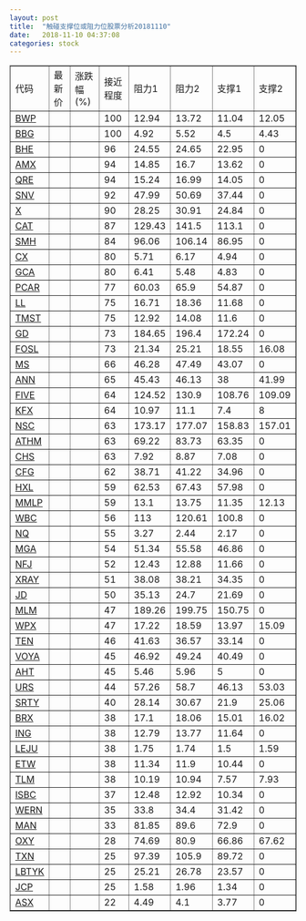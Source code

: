 ```yaml
---
layout: post
title:  "触碰支撑位或阻力位股票分析20181110"
date:   2018-11-10 04:37:08
categories: stock
---
```

<script type="text/javascript">
var stockList = []
stockList.push('gb_bwp');
stockList.push('gb_bbg');
stockList.push('gb_bhe');
stockList.push('gb_amx');
stockList.push('gb_qre');
stockList.push('gb_snv');
stockList.push('gb_x');
stockList.push('gb_cat');
stockList.push('gb_smh');
stockList.push('gb_cx');
stockList.push('gb_gca');
stockList.push('gb_pcar');
stockList.push('gb_ll');
stockList.push('gb_tmst');
stockList.push('gb_gd');
stockList.push('gb_fosl');
stockList.push('gb_ms');
stockList.push('gb_ann');
stockList.push('gb_five');
stockList.push('gb_kfx');
stockList.push('gb_nsc');
stockList.push('gb_athm');
stockList.push('gb_chs');
stockList.push('gb_cfg');
stockList.push('gb_hxl');
stockList.push('gb_mmlp');
stockList.push('gb_wbc');
stockList.push('gb_nq');
stockList.push('gb_mga');
stockList.push('gb_nfj');
stockList.push('gb_xray');
stockList.push('gb_jd');
stockList.push('gb_mlm');
stockList.push('gb_wpx');
stockList.push('gb_ten');
stockList.push('gb_voya');
stockList.push('gb_aht');
stockList.push('gb_urs');
stockList.push('gb_srty');
stockList.push('gb_brx');
stockList.push('gb_ing');
stockList.push('gb_leju');
stockList.push('gb_etw');
stockList.push('gb_tlm');
stockList.push('gb_isbc');
stockList.push('gb_wern');
stockList.push('gb_man');
stockList.push('gb_oxy');
stockList.push('gb_txn');
stockList.push('gb_lbtyk');
stockList.push('gb_jcp');
stockList.push('gb_asx');
</script>
<table border="1">
 <tr>
 <td>代码</td>
 <td>最新价</td>
 <td>涨跌幅(%)</td>
 <td>接近程度</td>
 <td>阻力1</td>
 <td>阻力2</td>
 <td>支撑1</td>
 <td>支撑2</td>
</tr>
  <tr id="bwp" class="green">
  <td><a href="http://stock.finance.sina.com.cn/usstock/quotes/BWP.html" target="_blank">BWP</a></td><td></td><td></td><td>100</td><td>12.94</td><td>13.72</td><td>11.04</td><td>12.05</td></tr>
  <tr id="bbg" class="red">
  <td><a href="http://stock.finance.sina.com.cn/usstock/quotes/BBG.html" target="_blank">BBG</a></td><td></td><td></td><td>100</td><td>4.92</td><td>5.52</td><td>4.5</td><td>4.43</td></tr>
  <tr id="bhe" class="red">
  <td><a href="http://stock.finance.sina.com.cn/usstock/quotes/BHE.html" target="_blank">BHE</a></td><td></td><td></td><td>96</td><td>24.55</td><td>24.65</td><td>22.95</td><td>0</td></tr>
  <tr id="amx" class="red">
  <td><a href="http://stock.finance.sina.com.cn/usstock/quotes/AMX.html" target="_blank">AMX</a></td><td></td><td></td><td>94</td><td>14.85</td><td>16.7</td><td>13.62</td><td>0</td></tr>
  <tr id="qre" class="red">
  <td><a href="http://stock.finance.sina.com.cn/usstock/quotes/QRE.html" target="_blank">QRE</a></td><td></td><td></td><td>94</td><td>15.24</td><td>16.99</td><td>14.05</td><td>0</td></tr>
  <tr id="snv" class="green">
  <td><a href="http://stock.finance.sina.com.cn/usstock/quotes/SNV.html" target="_blank">SNV</a></td><td></td><td></td><td>92</td><td>47.99</td><td>50.69</td><td>37.44</td><td>0</td></tr>
  <tr id="x" class="red">
  <td><a href="http://stock.finance.sina.com.cn/usstock/quotes/X.html" target="_blank">X</a></td><td></td><td></td><td>90</td><td>28.25</td><td>30.91</td><td>24.84</td><td>0</td></tr>
  <tr id="cat" class="red">
  <td><a href="http://stock.finance.sina.com.cn/usstock/quotes/CAT.html" target="_blank">CAT</a></td><td></td><td></td><td>87</td><td>129.43</td><td>141.5</td><td>113.1</td><td>0</td></tr>
  <tr id="smh" class="red">
  <td><a href="http://stock.finance.sina.com.cn/usstock/quotes/SMH.html" target="_blank">SMH</a></td><td></td><td></td><td>84</td><td>96.06</td><td>106.14</td><td>86.95</td><td>0</td></tr>
  <tr id="cx" class="green">
  <td><a href="http://stock.finance.sina.com.cn/usstock/quotes/CX.html" target="_blank">CX</a></td><td></td><td></td><td>80</td><td>5.71</td><td>6.17</td><td>4.94</td><td>0</td></tr>
  <tr id="gca" class="green">
  <td><a href="http://stock.finance.sina.com.cn/usstock/quotes/GCA.html" target="_blank">GCA</a></td><td></td><td></td><td>80</td><td>6.41</td><td>5.48</td><td>4.83</td><td>0</td></tr>
  <tr id="pcar" class="red">
  <td><a href="http://stock.finance.sina.com.cn/usstock/quotes/PCAR.html" target="_blank">PCAR</a></td><td></td><td></td><td>77</td><td>60.03</td><td>65.9</td><td>54.87</td><td>0</td></tr>
  <tr id="ll" class="green">
  <td><a href="http://stock.finance.sina.com.cn/usstock/quotes/LL.html" target="_blank">LL</a></td><td></td><td></td><td>75</td><td>16.71</td><td>18.36</td><td>11.68</td><td>0</td></tr>
  <tr id="tmst" class="green">
  <td><a href="http://stock.finance.sina.com.cn/usstock/quotes/TMST.html" target="_blank">TMST</a></td><td></td><td></td><td>75</td><td>12.92</td><td>14.08</td><td>11.6</td><td>0</td></tr>
  <tr id="gd" class="red">
  <td><a href="http://stock.finance.sina.com.cn/usstock/quotes/GD.html" target="_blank">GD</a></td><td></td><td></td><td>73</td><td>184.65</td><td>196.4</td><td>172.24</td><td>0</td></tr>
  <tr id="fosl" class="green">
  <td><a href="http://stock.finance.sina.com.cn/usstock/quotes/FOSL.html" target="_blank">FOSL</a></td><td></td><td></td><td>73</td><td>21.34</td><td>25.21</td><td>18.55</td><td>16.08</td></tr>
  <tr id="ms" class="red">
  <td><a href="http://stock.finance.sina.com.cn/usstock/quotes/MS.html" target="_blank">MS</a></td><td></td><td></td><td>66</td><td>46.28</td><td>47.49</td><td>43.07</td><td>0</td></tr>
  <tr id="ann" class="red">
  <td><a href="http://stock.finance.sina.com.cn/usstock/quotes/ANN.html" target="_blank">ANN</a></td><td></td><td></td><td>65</td><td>45.43</td><td>46.13</td><td>38</td><td>41.99</td></tr>
  <tr id="five" class="red">
  <td><a href="http://stock.finance.sina.com.cn/usstock/quotes/FIVE.html" target="_blank">FIVE</a></td><td></td><td></td><td>64</td><td>124.52</td><td>130.9</td><td>108.76</td><td>109.09</td></tr>
  <tr id="kfx" class="green">
  <td><a href="http://stock.finance.sina.com.cn/usstock/quotes/KFX.html" target="_blank">KFX</a></td><td></td><td></td><td>64</td><td>10.97</td><td>11.1</td><td>7.4</td><td>8</td></tr>
  <tr id="nsc" class="red">
  <td><a href="http://stock.finance.sina.com.cn/usstock/quotes/NSC.html" target="_blank">NSC</a></td><td></td><td></td><td>63</td><td>173.17</td><td>177.07</td><td>158.83</td><td>157.01</td></tr>
  <tr id="athm" class="red">
  <td><a href="http://stock.finance.sina.com.cn/usstock/quotes/ATHM.html" target="_blank">ATHM</a></td><td></td><td></td><td>63</td><td>69.22</td><td>83.73</td><td>63.35</td><td>0</td></tr>
  <tr id="chs" class="red">
  <td><a href="http://stock.finance.sina.com.cn/usstock/quotes/CHS.html" target="_blank">CHS</a></td><td></td><td></td><td>63</td><td>7.92</td><td>8.87</td><td>7.08</td><td>0</td></tr>
  <tr id="cfg" class="red">
  <td><a href="http://stock.finance.sina.com.cn/usstock/quotes/CFG.html" target="_blank">CFG</a></td><td></td><td></td><td>62</td><td>38.71</td><td>41.22</td><td>34.96</td><td>0</td></tr>
  <tr id="hxl" class="red">
  <td><a href="http://stock.finance.sina.com.cn/usstock/quotes/HXL.html" target="_blank">HXL</a></td><td></td><td></td><td>59</td><td>62.53</td><td>67.43</td><td>57.98</td><td>0</td></tr>
  <tr id="mmlp" class="green">
  <td><a href="http://stock.finance.sina.com.cn/usstock/quotes/MMLP.html" target="_blank">MMLP</a></td><td></td><td></td><td>59</td><td>13.1</td><td>13.75</td><td>11.35</td><td>12.13</td></tr>
  <tr id="wbc" class="red">
  <td><a href="http://stock.finance.sina.com.cn/usstock/quotes/WBC.html" target="_blank">WBC</a></td><td></td><td></td><td>56</td><td>113</td><td>120.61</td><td>100.8</td><td>0</td></tr>
  <tr id="nq" class="green">
  <td><a href="http://stock.finance.sina.com.cn/usstock/quotes/NQ.html" target="_blank">NQ</a></td><td></td><td></td><td>55</td><td>3.27</td><td>2.44</td><td>2.17</td><td>0</td></tr>
  <tr id="mga" class="red">
  <td><a href="http://stock.finance.sina.com.cn/usstock/quotes/MGA.html" target="_blank">MGA</a></td><td></td><td></td><td>54</td><td>51.34</td><td>55.58</td><td>46.86</td><td>0</td></tr>
  <tr id="nfj" class="red">
  <td><a href="http://stock.finance.sina.com.cn/usstock/quotes/NFJ.html" target="_blank">NFJ</a></td><td></td><td></td><td>52</td><td>12.43</td><td>12.88</td><td>11.66</td><td>0</td></tr>
  <tr id="xray" class="red">
  <td><a href="http://stock.finance.sina.com.cn/usstock/quotes/XRAY.html" target="_blank">XRAY</a></td><td></td><td></td><td>51</td><td>38.08</td><td>38.21</td><td>34.35</td><td>0</td></tr>
  <tr id="jd" class="green">
  <td><a href="http://stock.finance.sina.com.cn/usstock/quotes/JD.html" target="_blank">JD</a></td><td></td><td></td><td>50</td><td>35.13</td><td>24.7</td><td>21.69</td><td>0</td></tr>
  <tr id="mlm" class="red">
  <td><a href="http://stock.finance.sina.com.cn/usstock/quotes/MLM.html" target="_blank">MLM</a></td><td></td><td></td><td>47</td><td>189.26</td><td>199.75</td><td>150.75</td><td>0</td></tr>
  <tr id="wpx" class="green">
  <td><a href="http://stock.finance.sina.com.cn/usstock/quotes/WPX.html" target="_blank">WPX</a></td><td></td><td></td><td>47</td><td>17.22</td><td>18.59</td><td>13.97</td><td>15.09</td></tr>
  <tr id="ten" class="green">
  <td><a href="http://stock.finance.sina.com.cn/usstock/quotes/TEN.html" target="_blank">TEN</a></td><td></td><td></td><td>46</td><td>41.63</td><td>36.57</td><td>33.14</td><td>0</td></tr>
  <tr id="voya" class="red">
  <td><a href="http://stock.finance.sina.com.cn/usstock/quotes/VOYA.html" target="_blank">VOYA</a></td><td></td><td></td><td>45</td><td>46.92</td><td>49.24</td><td>40.49</td><td>0</td></tr>
  <tr id="aht" class="red">
  <td><a href="http://stock.finance.sina.com.cn/usstock/quotes/AHT.html" target="_blank">AHT</a></td><td></td><td></td><td>45</td><td>5.46</td><td>5.96</td><td>5</td><td>0</td></tr>
  <tr id="urs" class="green">
  <td><a href="http://stock.finance.sina.com.cn/usstock/quotes/URS.html" target="_blank">URS</a></td><td></td><td></td><td>44</td><td>57.26</td><td>58.7</td><td>46.13</td><td>53.03</td></tr>
  <tr id="srty" class="red">
  <td><a href="http://stock.finance.sina.com.cn/usstock/quotes/SRTY.html" target="_blank">SRTY</a></td><td></td><td></td><td>40</td><td>28.14</td><td>30.67</td><td>21.9</td><td>25.06</td></tr>
  <tr id="brx" class="green">
  <td><a href="http://stock.finance.sina.com.cn/usstock/quotes/BRX.html" target="_blank">BRX</a></td><td></td><td></td><td>38</td><td>17.1</td><td>18.06</td><td>15.01</td><td>16.02</td></tr>
  <tr id="ing" class="green">
  <td><a href="http://stock.finance.sina.com.cn/usstock/quotes/ING.html" target="_blank">ING</a></td><td></td><td></td><td>38</td><td>12.79</td><td>13.77</td><td>11.64</td><td>0</td></tr>
  <tr id="leju" class="green">
  <td><a href="http://stock.finance.sina.com.cn/usstock/quotes/LEJU.html" target="_blank">LEJU</a></td><td></td><td></td><td>38</td><td>1.75</td><td>1.74</td><td>1.5</td><td>1.59</td></tr>
  <tr id="etw" class="red">
  <td><a href="http://stock.finance.sina.com.cn/usstock/quotes/ETW.html" target="_blank">ETW</a></td><td></td><td></td><td>38</td><td>11.34</td><td>11.9</td><td>10.44</td><td>0</td></tr>
  <tr id="tlm" class="green">
  <td><a href="http://stock.finance.sina.com.cn/usstock/quotes/TLM.html" target="_blank">TLM</a></td><td></td><td></td><td>38</td><td>10.19</td><td>10.94</td><td>7.57</td><td>7.93</td></tr>
  <tr id="isbc" class="red">
  <td><a href="http://stock.finance.sina.com.cn/usstock/quotes/ISBC.html" target="_blank">ISBC</a></td><td></td><td></td><td>37</td><td>12.48</td><td>12.92</td><td>10.34</td><td>0</td></tr>
  <tr id="wern" class="red">
  <td><a href="http://stock.finance.sina.com.cn/usstock/quotes/WERN.html" target="_blank">WERN</a></td><td></td><td></td><td>35</td><td>33.8</td><td>34.4</td><td>31.42</td><td>0</td></tr>
  <tr id="man" class="red">
  <td><a href="http://stock.finance.sina.com.cn/usstock/quotes/MAN.html" target="_blank">MAN</a></td><td></td><td></td><td>33</td><td>81.85</td><td>89.6</td><td>72.9</td><td>0</td></tr>
  <tr id="oxy" class="red">
  <td><a href="http://stock.finance.sina.com.cn/usstock/quotes/OXY.html" target="_blank">OXY</a></td><td></td><td></td><td>28</td><td>74.69</td><td>80.9</td><td>66.86</td><td>67.62</td></tr>
  <tr id="txn" class="red">
  <td><a href="http://stock.finance.sina.com.cn/usstock/quotes/TXN.html" target="_blank">TXN</a></td><td></td><td></td><td>25</td><td>97.39</td><td>105.9</td><td>89.72</td><td>0</td></tr>
  <tr id="lbtyk" class="red">
  <td><a href="http://stock.finance.sina.com.cn/usstock/quotes/LBTYK.html" target="_blank">LBTYK</a></td><td></td><td></td><td>25</td><td>25.21</td><td>26.78</td><td>23.57</td><td>0</td></tr>
  <tr id="jcp" class="green">
  <td><a href="http://stock.finance.sina.com.cn/usstock/quotes/JCP.html" target="_blank">JCP</a></td><td></td><td></td><td>25</td><td>1.58</td><td>1.96</td><td>1.34</td><td>0</td></tr>
  <tr id="asx" class="green">
  <td><a href="http://stock.finance.sina.com.cn/usstock/quotes/ASX.html" target="_blank">ASX</a></td><td></td><td></td><td>22</td><td>4.49</td><td>4.1</td><td>3.77</td><td>0</td></tr>
</table>
